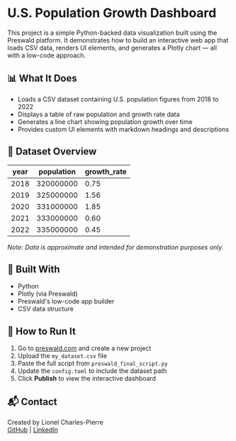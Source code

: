 # U.S. Population Growth Dashboard

This project is a simple Python-backed data visualization built using the Preswald platform. It demonstrates how to build an interactive web app that loads CSV data, renders UI elements, and generates a Plotly chart — all with a low-code approach.

## 📊 What It Does

- Loads a CSV dataset containing U.S. population figures from 2018 to 2022
- Displays a table of raw population and growth rate data
- Generates a line chart showing population growth over time
- Provides custom UI elements with markdown headings and descriptions

## 📁 Dataset Overview

| year | population   | growth_rate |
|------|--------------|-------------|
| 2018 | 320000000    | 0.75        |
| 2019 | 325000000    | 1.56        |
| 2020 | 331000000    | 1.85        |
| 2021 | 333000000    | 0.60        |
| 2022 | 335000000    | 0.45        |

*Note: Data is approximate and intended for demonstration purposes only.*

## 🧠 Built With

- Python
- Plotly (via Preswald)
- Preswald's low-code app builder
- CSV data structure

## 🔗 How to Run It

1. Go to [preswald.com](https://preswald.com) and create a new project
2. Upload the `my_dataset.csv` file
3. Paste the full script from `preswald_final_script.py`
4. Update the `config.toml` to include the dataset path
5. Click **Publish** to view the interactive dashboard

## 📬 Contact

Created by Lionel Charles-Pierre  
[GitHub](https://github.com/lioncharles04) | [LinkedIn](https://www.linkedin.com/in/lionel-charles-pierre)
